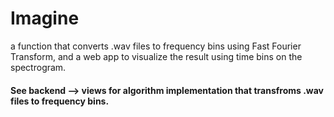 # Imagine
a function that converts .wav files to frequency bins using Fast Fourier Transform, and a web app to visualize the result using time bins on the spectrogram. 

#### See backend --> views for algorithm implementation that transfroms .wav files to frequency bins. 
